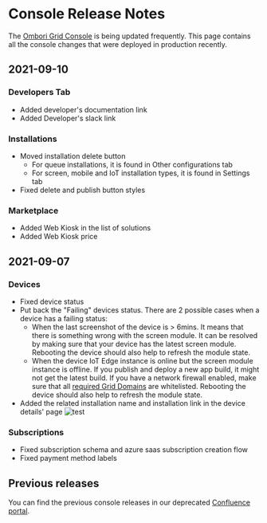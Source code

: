 # Console Release Notes
The [Ombori Grid Console](https://console.omborigrid.com) is being updated frequently. This page contains all the console changes that were deployed in production recently.

## 2021-09-10

### Developers Tab
- Added developer's documentation link
- Added Developer's slack link

### Installations

- Moved installation delete button
  - For queue installations, it is found in Other configurations tab
  - For screen, mobile and IoT installation types, it is found in Settings tab
- Fixed delete and publish button styles
### Marketplace
- Added Web Kiosk in the list of solutions
- Added Web Kiosk price

## 2021-09-07

### Devices
- Fixed device status
- Put back the "Failing" devices status. There are 2 possible cases when a device has a failing status:
  - When the last screenshot of the device is > 6mins. It means that there is something wrong with the screen module. It can be resolved by making sure that your device has the latest screen module. Rebooting the device should also help to refresh the module state.
  - When the device IoT Edge instance is online but the screen module instance is offline. If you publish and deploy a new app build, it might not get the latest build. If you have a network firewall enabled, make sure that all [required Grid Domains](/concepts/network-requirements) are whitelisted. Rebooting the device should also help to refresh the module state.
- Added the related installation name and installation link in the device details' page
  ![test](https://media.omborigrid.com/media/5cbac8a388e174147b878cdd/88891430-0ff2-11ec-8623-63e00804878d ":size=300")

### Subscriptions
- Fixed subscription schema and azure saas subscription creation flow
- Fixed payment method labels

## Previous releases
You can find the previous console releases in our deprecated [Confluence portal](https://ombori.atlassian.net/wiki/spaces/OAKB/pages/582057985/Grid+Console+Releases).